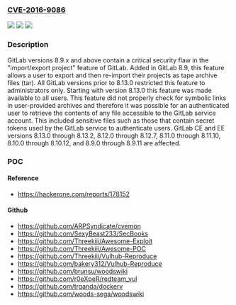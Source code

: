### [CVE-2016-9086](https://cve.mitre.org/cgi-bin/cvename.cgi?name=CVE-2016-9086)
![](https://img.shields.io/static/v1?label=Product&message=n%2Fa&color=blue)
![](https://img.shields.io/static/v1?label=Version&message=n%2Fa&color=blue)
![](https://img.shields.io/static/v1?label=Vulnerability&message=n%2Fa&color=brighgreen)

### Description

GitLab versions 8.9.x and above contain a critical security flaw in the "import/export project" feature of GitLab. Added in GitLab 8.9, this feature allows a user to export and then re-import their projects as tape archive files (tar). All GitLab versions prior to 8.13.0 restricted this feature to administrators only. Starting with version 8.13.0 this feature was made available to all users. This feature did not properly check for symbolic links in user-provided archives and therefore it was possible for an authenticated user to retrieve the contents of any file accessible to the GitLab service account. This included sensitive files such as those that contain secret tokens used by the GitLab service to authenticate users. GitLab CE and EE versions 8.13.0 through 8.13.2, 8.12.0 through 8.12.7, 8.11.0 through 8.11.10, 8.10.0 through 8.10.12, and 8.9.0 through 8.9.11 are affected.

### POC

#### Reference
- https://hackerone.com/reports/178152

#### Github
- https://github.com/ARPSyndicate/cvemon
- https://github.com/SexyBeast233/SecBooks
- https://github.com/Threekiii/Awesome-Exploit
- https://github.com/Threekiii/Awesome-POC
- https://github.com/Threekiii/Vulhub-Reproduce
- https://github.com/bakery312/Vulhub-Reproduce
- https://github.com/brunsu/woodswiki
- https://github.com/r0eXpeR/redteam_vul
- https://github.com/trganda/dockerv
- https://github.com/woods-sega/woodswiki

